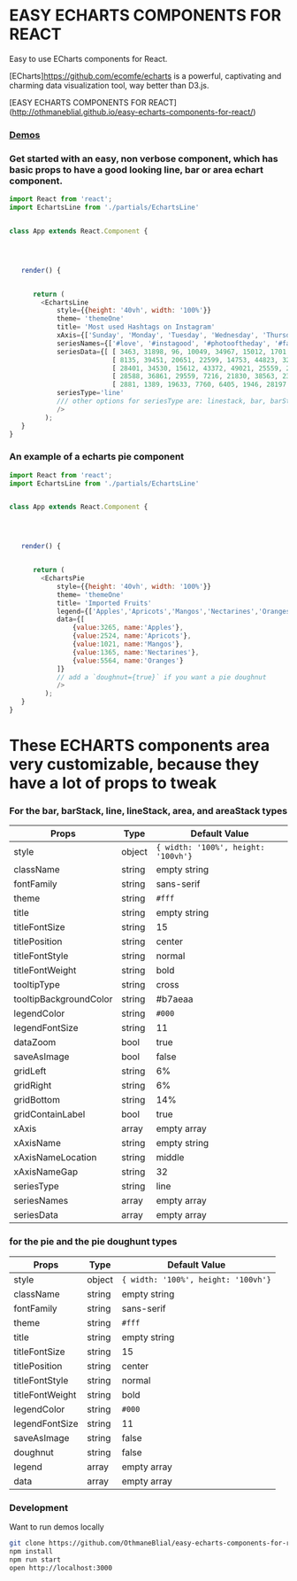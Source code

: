 # EASY ECHARTS COMPONENTS FOR REACT

Easy to use ECharts components for React.


[ECharts]https://github.com/ecomfe/echarts is a powerful, captivating and charming data visualization tool, way better than D3.js.


[EASY ECHARTS COMPONENTS FOR REACT]  (http://othmaneblial.github.io/easy-echarts-components-for-react/)



### [Demos](http://othmaneblial.github.io/easy-echarts-components-for-react/)




### Get started with an easy, non verbose component, which has basic props to have a good looking line, bar or area echart component.

```js
import React from 'react';
import EchartsLine from './partials/EchartsLine'


class App extends React.Component {




   render() {


      return (
        <EchartsLine
            style={{height: '40vh', width: '100%'}}
            theme= 'themeOne'
            title= 'Most used Hashtags on Instagram'
            xAxis={['Sunday', 'Monday', 'Tuesday', 'Wednesday', 'Thursday', 'Friday', 'Saturday']}
            seriesNames={['#love', '#instagood', '#photooftheday', '#fashion', '#beautiful'],}
            seriesData={[ [ 3463, 31898, 96, 10049, 34967, 15012, 1701 ],
                          [ 8135, 39451, 20651, 22599, 14753, 44823, 32469 ],
                          [ 28401, 34530, 15612, 43372, 49021, 25559, 20051 ],
                          [ 28588, 36861, 29559, 7216, 21830, 38563, 2336 ],
                          [ 2881, 1389, 19633, 7760, 6405, 1946, 28197 ] ]}
            seriesType='line'
            /// other options for seriesType are: linestack, bar, barStack, area, areaStack
            />
         );
   }
}

```


### An example of a echarts pie component

```js
import React from 'react';
import EchartsLine from './partials/EchartsLine'


class App extends React.Component {




   render() {


      return (
        <EchartsPie
            style={{height: '40vh', width: '100%'}}
            theme= 'themeOne'
            title= 'Imported Fruits'
            legend={['Apples','Apricots','Mangos','Nectarines','Oranges']}
            data={[
                {value:3265, name:'Apples'},
                {value:2524, name:'Apricots'},
                {value:1021, name:'Mangos'},
                {value:1365, name:'Nectarines'},
                {value:5564, name:'Oranges'}
            ]}
            // add a `doughnut={true}` if you want a pie doughnut
            />
         );
   }
}

```

# These ECHARTS components area very customizable, because they have a lot of props to tweak
### For the bar, barStack, line, lineStack, area, and areaStack types


Props | Type | Default Value
---------- | ---------- | ---------
style | object | `{ width: '100%', height: '100vh'}`
className | string | empty string
fontFamily | string | sans-serif
theme | string | `#fff`
title | string | empty string
titleFontSize | string | 15
titlePosition | string | center
titleFontStyle | string | normal
titleFontWeight | string | bold
tooltipType | string | cross
tooltipBackgroundColor | string | #b7aeaa
legendColor | string | `#000`
legendFontSize | string | 11
dataZoom | bool | true
saveAsImage | bool | false
gridLeft | string | 6%
gridRight | string | 6%
gridBottom | string | 14%
gridContainLabel | bool | true
xAxis | array | empty array
xAxisName | string | empty string
xAxisNameLocation | string | middle
xAxisNameGap | string | 32
seriesType | string | line
seriesNames | array | empty array
seriesData | array | empty array

### for the pie and the pie doughunt types


Props | Type | Default Value
---------- | ---------- | ---------
style | object | `{ width: '100%', height: '100vh'}`
className | string | empty string
fontFamily | string | sans-serif
theme | string | `#fff`
title | string | empty string
titleFontSize | string | 15
titlePosition | string | center
titleFontStyle | string | normal
titleFontWeight | string | bold
legendColor | string | `#000`
legendFontSize | string | 11
saveAsImage | string | false
doughnut | string | false
legend | array | empty array
data | array | empty array




### Development
Want to run demos locally

```bash
git clone https://github.com/OthmaneBlial/easy-echarts-components-for-react/
npm install
npm run start
open http://localhost:3000
```
